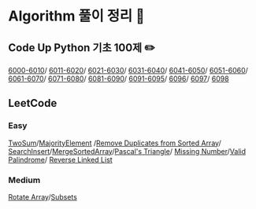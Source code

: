 Algorithm 풀이 정리 🦾
========================


## Code Up Python 기초 100제 ✏️
[6000-6010](./CodeUp100/6000-6010.md)/
[6011-6020](./CodeUp100/6011-6020.md)/
[6021-6030](./CodeUp100/6021-6030.md)/
[6031-6040](./CodeUp100/6031-6040.md)/
[6041-6050](./CodeUp100/6041-6050.md)/
[6051-6060](./CodeUp100/6051-6060.md)/
[6061-6070](./CodeUp100/6061-6070.md)/
[6071-6080](./CodeUp100/6071-6080.md)/
[6081-6090](./CodeUp100/6081-6090.md)/
[6091-6095](./CodeUp100/6091-6095.md)/
[6096](./CodeUp100/6096.md)/
[6097](./CodeUp100/6097.md)/
[6098](./CodeUp100/6098.md)

## LeetCode
### Easy 
[TwoSum](./LeetCode/Easy/twoSum.md)/[MajorityElement](./LeetCode/Easy/majorityElement.md)
/[Remove Duplicates from Sorted Array](./LeetCode/Easy/removeDuplicates.md)/ [SearchInsert](./LeetCode/Easy/searchInsert.md)/[MergeSortedArray](./LeetCode/Easy/mergeSortedArray.md)/[Pascal's Triangle](./LeetCode/Easy/pascalsTriangle.md)/
[Missing Number](./LeetCode/Easy/missingNumber.md)/[Valid Palindrome](./LeetCode/Easy/validPalindrome.md)/
[Reverse Linked List](./LeetCode/Easy/reverseLinkedList.md)

### Medium
[Rotate Array](./LeetCode/Medium/rotateArray.md)/[Subsets](./LeetCode/Medium/subsets.md)
